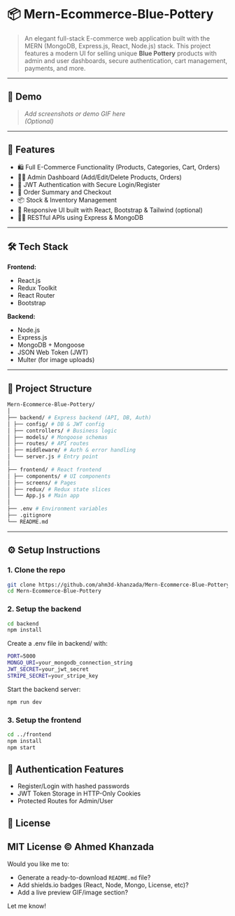# 📦 Mern-Ecommerce-Blue-Pottery

> An elegant full-stack E-commerce web application built with the MERN (MongoDB, Express.js, React, Node.js) stack. This project features a modern UI for selling unique **Blue Pottery** products with admin and user dashboards, secure authentication, cart management, payments, and more.

---

## 📸 Demo

> _Add screenshots or demo GIF here_  
*(Optional)*

---

## 🚀 Features

- 🛍️ Full E-Commerce Functionality (Products, Categories, Cart, Orders)
- 👨‍💼 Admin Dashboard (Add/Edit/Delete Products, Orders)
- 🔐 JWT Authentication with Secure Login/Register
- 🧾 Order Summary and Checkout
- 📦 Stock & Inventory Management
- 📱 Responsive UI built with React, Bootstrap & Tailwind (optional)
- 🧑‍💻 RESTful APIs using Express & MongoDB

---

## 🛠️ Tech Stack

**Frontend:**
- React.js  
- Redux Toolkit  
- React Router  
- Bootstrap

**Backend:**
- Node.js  
- Express.js  
- MongoDB + Mongoose  
- JSON Web Token (JWT)  
- Multer (for image uploads)

---

## 📂 Project Structure
```bash
Mern-Ecommerce-Blue-Pottery/
│
├── backend/ # Express backend (API, DB, Auth)
│ ├── config/ # DB & JWT config
│ ├── controllers/ # Business logic
│ ├── models/ # Mongoose schemas
│ ├── routes/ # API routes
│ ├── middleware/ # Auth & error handling
│ └── server.js # Entry point
│
├── frontend/ # React frontend
│ ├── components/ # UI components
│ ├── screens/ # Pages
│ ├── redux/ # Redux state slices
│ └── App.js # Main app
│
├── .env # Environment variables
├── .gitignore
└── README.md
```

---

## ⚙️ Setup Instructions

### 1. Clone the repo

```bash
git clone https://github.com/ahm3d-khanzada/Mern-Ecommerce-Blue-Pottery.git
cd Mern-Ecommerce-Blue-Pottery
```
### 2. Setup the backend
```bash
cd backend
npm install
```
Create a .env file in backend/ with:
```bash
PORT=5000
MONGO_URI=your_mongodb_connection_string
JWT_SECRET=your_jwt_secret
STRIPE_SECRET=your_stripe_key
```
Start the backend server:
```bash
npm run dev
```
### 3. Setup the frontend
```bash
cd ../frontend
npm install
npm start
```
## 🔐 Authentication Features

- Register/Login with hashed passwords
- JWT Token Storage in HTTP-Only Cookies
- Protected Routes for Admin/User

## 🪪 License
MIT License © Ahmed Khanzada
---

Would you like me to:
- Generate a ready-to-download `README.md` file?
- Add shields.io badges (React, Node, Mongo, License, etc)?
- Add a live preview GIF/image section?

Let me know!
